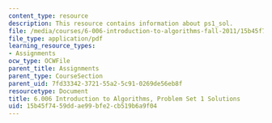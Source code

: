```yaml
---
content_type: resource
description: This resource contains information about ps1_sol.
file: /media/courses/6-006-introduction-to-algorithms-fall-2011/15b45f7459ddae99bfe2cb519b6a9f04_MIT6_006F11_ps1_sol.pdf
file_type: application/pdf
learning_resource_types:
- Assignments
ocw_type: OCWFile
parent_title: Assignments
parent_type: CourseSection
parent_uid: 7fd33342-3721-55a2-5c91-0269de56eb8f
resourcetype: Document
title: 6.006 Introduction to Algorithms, Problem Set 1 Solutions
uid: 15b45f74-59dd-ae99-bfe2-cb519b6a9f04
---
```

